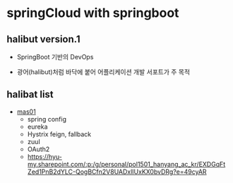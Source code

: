 # springCloud with springboot

## halibut version.1

- SpringBoot 기반의 DevOps 

- 광어(halibut)처럼 바닥에 붙어 어플리케이션 개발 서포트가 주 목적 


## halibat list

- [mas01](https://github.com/parkseungchul/springCloud/tree/master/mas01)
  - spring config
  - eureka 
  - Hystrix feign, fallback
  - zuul
  - OAuth2
  - https://hyu-my.sharepoint.com/:p:/g/personal/pol1501_hanyang_ac_kr/EXDGqFtZed1PnB2dYLC-QogBCfn2V8UADxlIUxKX0bvDRg?e=49cyAR

